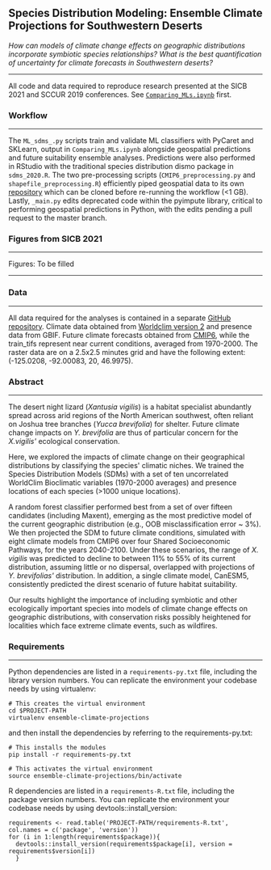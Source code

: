 ## Species Distribution Modeling: Ensemble Climate Projections for Southwestern Deserts

*How can models of climate change effects on geographic distributions incorporate symbiotic species relationships? What is the best quantification of uncertainty for climate forecasts in Southwestern deserts?*

---

All code and data required to reproduce research presented at the SICB 2021 and SCCUR 2019 conferences. See [`Comparing_MLs.ipynb`](https://nbviewer.jupyter.org/github/daniel-furman/ensemble-climate-projections/blob/main/Comparing_MLs.ipynb) first.

### Workflow

---

The `ML_sdms_.py` scripts train and validate ML classifiers with PyCaret and SKLearn, output in `Comparing_MLs.ipynb` alongside geospatial predictions and future suitability ensemble analyses. Predictions were also performed in RStudio with the traditional species distribution dismo package in `sdms_2020.R`. The two pre-processing scripts (`CMIP6_preprocessing.py` and `shapefile_preprocessing.R`) efficiently piped geospatial data to its own [repository](https://github.com/daniel-furman/xantusia-data) which can be cloned before re-running the workflow (<1 GB). Lastly, `_main.py` edits deprecated code within the pyimpute library, critical to performing geospatial predictions in Python, with the edits pending a pull request to the master branch.


### Figures from SICB 2021

---

Figures: To be filled

---

### Data

---
All data required for the analyses is contained in a separate [GitHub repository](https://github.com/daniel-furman/xantusia-data). Climate data obtained from [Worldclim version 2](https://www.worldclim.org/) and presence data from GBIF. Future climate forecasts obtained from [CMIP6](https://www.worldclim.org/data/cmip6/cmip6_clim2.5m.html), while the train_tifs represent near current conditions, averaged from 1970-2000. The raster data are on a 2.5x2.5 minutes grid and have the following extent: (-125.0208, -92.00083, 20, 46.9975).


### Abstract

---

The desert night lizard (*Xantusia vigilis*) is a habitat specialist abundantly spread across arid regions of the North American southwest, often reliant on Joshua tree branches (*Yucca brevifolia*) for shelter. Future climate change impacts on *Y. brevifolia* are thus of particular concern for the *X.vigilis'* ecological conservation. 

Here, we explored the impacts of climate change on their geographical distributions by classifying the species' climatic niches. We trained the Species Distribution Models (SDMs) with a set of ten uncorrelated WorldClim Bioclimatic variables (1970-2000 averages) and presence locations of each species (>1000 unique locations). 

A random forest classifier performed best from a set of over fifteen candidates (including Maxent), emerging as the most predictive model of the current geographic distribution (e.g., OOB misclassification error ~ 3%). We then projected the SDM to future climate conditions, simulated with eight climate models from CMIP6 over four Shared Socioeconomic Pathways, for the years 2040-2100. Under these scenarios, the range of *X. vigilis* was predicted to decline to between 11% to 55% of its current distribution, assuming little or no dispersal, overlapped with projections of *Y. brevifolias'* distribution. In addition, a single climate model, CanESM5, consistently predicted the direst scenario of future habitat suitability. 

Our results highlight the importance of including symbiotic and other ecologically important species into models of climate change effects on geographic distributions, with conservation risks possibly heightened for localities which face extreme climate events, such as wildfires.  

### Requirements

---

Python dependencies are listed in a `requirements-py.txt` file, including the library version numbers. You can replicate the environment your codebase needs by using virtualenv:

```
# This creates the virtual environment
cd $PROJECT-PATH
virtualenv ensemble-climate-projections
```

and then install the dependencies by referring to the requirements-py.txt:

```
# This installs the modules
pip install -r requirements-py.txt

# This activates the virtual environment
source ensemble-climate-projections/bin/activate
```
R dependencies are listed in a `requirements-R.txt` file, including the package version numbers. You can replicate the environment your codebase needs by using devtools::install_version:

```
requirements <- read.table('PROJECT-PATH/requirements-R.txt', col.names = c('package', 'version'))
for (i in 1:length(requirements$package)){
  devtools::install_version(requirements$package[i], version = requirements$version[i])
  }
```
